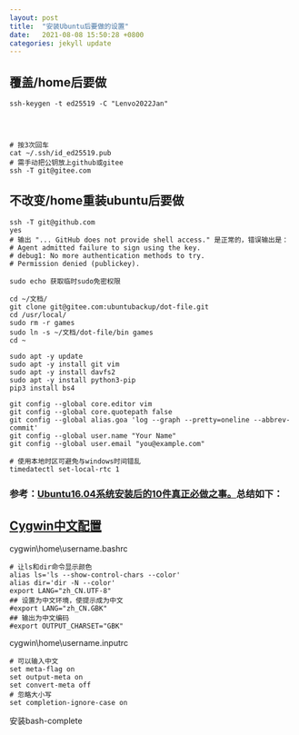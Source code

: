 ```yaml
---
layout: post
title:  "安装Ubuntu后要做的设置"
date:   2021-08-08 15:50:28 +0800
categories: jekyll update
---
```


## 覆盖/home后要做
```shell
ssh-keygen -t ed25519 -C "Lenvo2022Jan"




# 按3次回车
cat ~/.ssh/id_ed25519.pub
# 需手动把公钥放上github或gitee
ssh -T git@gitee.com
```

## 不改变/home重装ubuntu后要做
```shell
ssh -T git@github.com
yes
# 输出 "... GitHub does not provide shell access." 是正常的，错误输出是：
# Agent admitted failure to sign using the key.
# debug1: No more authentication methods to try.
# Permission denied (publickey).

sudo echo 获取临时sudo免密权限

cd ~/文档/
git clone git@gitee.com:ubuntubackup/dot-file.git
cd /usr/local/
sudo rm -r games
sudo ln -s ~/文档/dot-file/bin games
cd ~

sudo apt -y update 
sudo apt -y install git vim
sudo apt -y install davfs2
sudo apt -y install python3-pip
pip3 install bs4

git config --global core.editor vim
git config --global core.quotepath false
git config --global alias.goa 'log --graph --pretty=oneline --abbrev-commit'
git config --global user.name "Your Name"
git config --global user.email "you@example.com"

# 使用本地时区可避免与windows时间错乱
timedatectl set-local-rtc 1
```

### 参考：[Ubuntu16.04系统安装后的10件真正必做之事。](https://www.cnblogs.com/fnight/p/5722016.html)总结如下：

## [Cygwin中文配置](http://www.cygwin.cn/site/info/show.php?IID=1005)

cygwin\home\username\.bashrc

```shell
# 让ls和dir命令显示颜色
alias ls='ls --show-control-chars --color'
alias dir='dir -N --color'
export LANG="zh_CN.UTF-8"
## 设置为中文环境，使提示成为中文
#export LANG="zh_CN.GBK"
## 输出为中文编码
#export OUTPUT_CHARSET="GBK"
```

cygwin\home\username\.inputrc

```shell
# 可以输入中文 
set meta-flag on
set output-meta on
set convert-meta off
# 忽略大小写
set completion-ignore-case on
```

安装bash-complete
